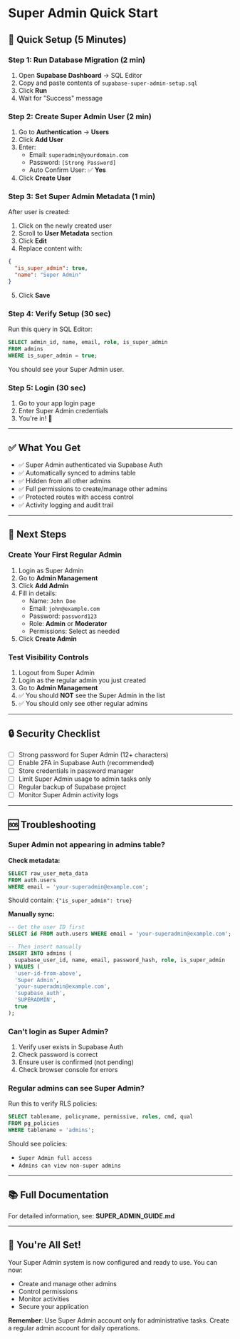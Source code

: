# Super Admin Quick Start

## 🚀 Quick Setup (5 Minutes)

### Step 1: Run Database Migration (2 min)

1. Open **Supabase Dashboard** → SQL Editor
2. Copy and paste contents of `supabase-super-admin-setup.sql`
3. Click **Run**
4. Wait for "Success" message

### Step 2: Create Super Admin User (2 min)

1. Go to **Authentication** → **Users**
2. Click **Add User**
3. Enter:
   - Email: `superadmin@yourdomain.com`
   - Password: `[Strong Password]`
   - Auto Confirm User: ✅ **Yes**
4. Click **Create User**

### Step 3: Set Super Admin Metadata (1 min)

After user is created:

1. Click on the newly created user
2. Scroll to **User Metadata** section
3. Click **Edit**
4. Replace content with:
```json
{
  "is_super_admin": true,
  "name": "Super Admin"
}
```
5. Click **Save**

### Step 4: Verify Setup (30 sec)

Run this query in SQL Editor:

```sql
SELECT admin_id, name, email, role, is_super_admin 
FROM admins 
WHERE is_super_admin = true;
```

You should see your Super Admin user.

### Step 5: Login (30 sec)

1. Go to your app login page
2. Enter Super Admin credentials
3. You're in! 🎉

---

## ✅ What You Get

- ✅ Super Admin authenticated via Supabase Auth
- ✅ Automatically synced to admins table
- ✅ Hidden from all other admins
- ✅ Full permissions to create/manage other admins
- ✅ Protected routes with access control
- ✅ Activity logging and audit trail

---

## 🎯 Next Steps

### Create Your First Regular Admin

1. Login as Super Admin
2. Go to **Admin Management**
3. Click **Add Admin**
4. Fill in details:
   - Name: `John Doe`
   - Email: `john@example.com`
   - Password: `password123`
   - Role: **Admin** or **Moderator**
   - Permissions: Select as needed
5. Click **Create Admin**

### Test Visibility Controls

1. Logout from Super Admin
2. Login as the regular admin you just created
3. Go to **Admin Management**
4. ✅ You should **NOT** see the Super Admin in the list
5. ✅ You should only see other regular admins

---

## 🔒 Security Checklist

- [ ] Strong password for Super Admin (12+ characters)
- [ ] Enable 2FA in Supabase Auth (recommended)
- [ ] Store credentials in password manager
- [ ] Limit Super Admin usage to admin tasks only
- [ ] Regular backup of Supabase project
- [ ] Monitor Super Admin activity logs

---

## 🆘 Troubleshooting

### Super Admin not appearing in admins table?

**Check metadata:**
```sql
SELECT raw_user_meta_data 
FROM auth.users 
WHERE email = 'your-superadmin@example.com';
```

Should contain: `{"is_super_admin": true}`

**Manually sync:**
```sql
-- Get the user ID first
SELECT id FROM auth.users WHERE email = 'your-superadmin@example.com';

-- Then insert manually
INSERT INTO admins (
  supabase_user_id, name, email, password_hash, role, is_super_admin
) VALUES (
  'user-id-from-above',
  'Super Admin',
  'your-superadmin@example.com',
  'supabase_auth',
  'SUPERADMIN',
  true
);
```

### Can't login as Super Admin?

1. Verify user exists in Supabase Auth
2. Check password is correct
3. Ensure user is confirmed (not pending)
4. Check browser console for errors

### Regular admins can see Super Admin?

Run this to verify RLS policies:
```sql
SELECT tablename, policyname, permissive, roles, cmd, qual 
FROM pg_policies 
WHERE tablename = 'admins';
```

Should see policies:
- `Super Admin full access`
- `Admins can view non-super admins`

---

## 📚 Full Documentation

For detailed information, see: **SUPER_ADMIN_GUIDE.md**

---

## 🎉 You're All Set!

Your Super Admin system is now configured and ready to use. You can now:
- Create and manage other admins
- Control permissions
- Monitor activities
- Secure your application

**Remember**: Use Super Admin account only for administrative tasks. Create a regular admin account for daily operations.
